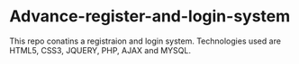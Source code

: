 # Advance-register-and-login-system
This repo conatins a registraion and login system. Technologies used are HTML5, CSS3, JQUERY, PHP, AJAX and MYSQL.
